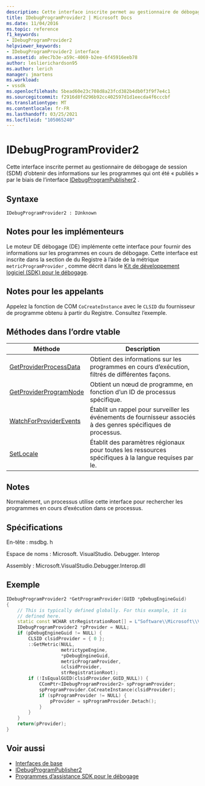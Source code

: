```yaml
---
description: Cette interface inscrite permet au gestionnaire de débogage de session (SDM) d’obtenir des informations sur les programmes qui ont été publiés par le biais de l’interface IDebugProgramPublisher2.
title: IDebugProgramProvider2 | Microsoft Docs
ms.date: 11/04/2016
ms.topic: reference
f1_keywords:
- IDebugProgramProvider2
helpviewer_keywords:
- IDebugProgramProvider2 interface
ms.assetid: a9ec7b3e-a59c-4069-b2ee-6f45916eeb78
author: leslierichardson95
ms.author: lerich
manager: jmartens
ms.workload:
- vssdk
ms.openlocfilehash: 5bead60e23c708d8a23fcd382b4db0f3f9f7e4c1
ms.sourcegitcommit: f2916d8fd296b92cc402597d1d1eecda4f6cccbf
ms.translationtype: MT
ms.contentlocale: fr-FR
ms.lasthandoff: 03/25/2021
ms.locfileid: "105065240"
---
```

# <a name="idebugprogramprovider2"></a>IDebugProgramProvider2
Cette interface inscrite permet au gestionnaire de débogage de session (SDM) d’obtenir des informations sur les programmes qui ont été « publiés » par le biais de l’interface [IDebugProgramPublisher2](../../../extensibility/debugger/reference/idebugprogrampublisher2.md) .

## <a name="syntax"></a>Syntaxe

```
IDebugProgramProvider2 : IUnknown
```

## <a name="notes-for-implementers"></a>Notes pour les implémenteurs
Le moteur DE débogage (DE) implémente cette interface pour fournir des informations sur les programmes en cours de débogage. Cette interface est inscrite dans la section de du Registre à l’aide de la métrique `metricProgramProvider` , comme décrit dans le [Kit de développement logiciel (SDK) pour le débogage](../../../extensibility/debugger/reference/sdk-helpers-for-debugging.md).

## <a name="notes-for-callers"></a>Notes pour les appelants
Appelez la fonction de COM `CoCreateInstance` avec le `CLSID` du fournisseur de programme obtenu à partir du Registre. Consultez l’exemple.

## <a name="methods-in-vtable-order"></a>Méthodes dans l’ordre vtable

|Méthode|Description|
|------------|-----------------|
|[GetProviderProcessData](../../../extensibility/debugger/reference/idebugprogramprovider2-getproviderprocessdata.md)|Obtient des informations sur les programmes en cours d’exécution, filtrés de différentes façons.|
|[GetProviderProgramNode](../../../extensibility/debugger/reference/idebugprogramprovider2-getproviderprogramnode.md)|Obtient un nœud de programme, en fonction d’un ID de processus spécifique.|
|[WatchForProviderEvents](../../../extensibility/debugger/reference/idebugprogramprovider2-watchforproviderevents.md)|Établit un rappel pour surveiller les événements de fournisseur associés à des genres spécifiques de processus.|
|[SetLocale](../../../extensibility/debugger/reference/idebugprogramprovider2-setlocale.md)|Établit des paramètres régionaux pour toutes les ressources spécifiques à la langue requises par le.|

## <a name="remarks"></a>Notes
Normalement, un processus utilise cette interface pour rechercher les programmes en cours d’exécution dans ce processus.

## <a name="requirements"></a>Spécifications
En-tête : msdbg. h

Espace de noms : Microsoft. VisualStudio. Debugger. Interop

Assembly : Microsoft.VisualStudio.Debugger.Interop.dll

## <a name="example"></a>Exemple

```cpp
IDebugProgramProvider2 *GetProgramProvider(GUID *pDebugEngineGuid)
{
    // This is typically defined globally. For this example, it is
    // defined here.
    static const WCHAR strRegistrationRoot[] = L"Software\\Microsoft\\VisualStudio\\8.0Exp";
    IDebugProgramProvider2 *pProvider = NULL;
    if (pDebugEngineGuid != NULL) {
        CLSID clsidProvider = { 0 };
        ::GetMetric(NULL,
                    metrictypeEngine,
                    *pDebugEngineGuid,
                    metricProgramProvider,
                    &clsidProvider,
                    strRegistrationRoot);
        if (!IsEqualGUID(clsidProvider,GUID_NULL)) {
            CComPtr<IDebugProgramProvider2> spProgramProvider;
            spProgramProvider.CoCreateInstance(clsidProvider);
            if (spProgramProvider != NULL) {
                pProvider = spProgramProvider.Detach();
            }
        }
    }
    return(pProvider);
}
```

## <a name="see-also"></a>Voir aussi
- [Interfaces de base](../../../extensibility/debugger/reference/core-interfaces.md)
- [IDebugProgramPublisher2](../../../extensibility/debugger/reference/idebugprogrampublisher2.md)
- [Programmes d’assistance SDK pour le débogage](../../../extensibility/debugger/reference/sdk-helpers-for-debugging.md)
